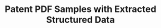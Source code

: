 ---
bigquery: https://console.cloud.google.com/bigquery?p=bigquery-public-data&d=labeled_patents&page=dataset
contributors: Google Patents
cost: None
description: 'The dataset consists of PDFs in Google Cloud Storage from the first
  page of select US and EU patents, and BigQuery tables with extracted entities, labels,
  and other properties, including a link to each file in GCS. The structured data
  contains labels for eleven patent entities (patent inventor, publication date, classification
  number, patent title, etc.), global properties (US/EU issued, language, invention
  type), and the location of any figures or schematics on the patent''s first page.


  The structured data is the result of a data entry operation collecting information
  from PDF documents, making the dataset a useful testing ground for benchmarking
  and developing AI/ML systems intended to perform broad document understanding tasks
  like extraction of structured data from unstructured documents. This dataset can
  be used to develop and benchmark natural language tasks such as named entity recognition
  and text classification, AI/ML vision tasks such as image classification and object
  detection, as well as more general AI/ML tasks such as automated data entry and
  document understanding. Google is sharing this dataset to support the AI/ML community
  because there is a shortage of document extraction/understanding datasets shared
  under an open license.

  '
documentation: At site
last_edit: 04/09/2022, 01:48:41
location: https://console.cloud.google.com/marketplace/product/global-patents/labeled-patents
maintained_by: Google Cloud Public Datasets Program
schema_fields:
- gcs_path
- class_international
- application_number
- issuer
- inventor_line_1
- priority_date_eu
- language
- x_relative_max
- number
- y_relative_max
- class_us
- x_relative_min
- representative_line_1_eu
- invention_type
- applicant_line_1
- title_line_1
- publication_date
- filing_date
- y_relative_min
shortname: patent_pdf_samples
tags:
- machine learning
- OCR
- document recognition
- benchmarking
terms_of_use: CC BY 4.0
title: Patent PDF Samples with Extracted Structured Data
uuid: 8b8da8ff-2b09-4e1f-9523-c0c549c5cfa1
---